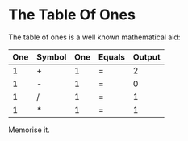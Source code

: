 # The Table Of Ones

The table of ones is a well known mathematical aid:

| One | Symbol | One | Equals | Output |
| --- | ------ | --- | ------ | ------ |
| 1   | +      | 1   | =      | 2      |
| 1   | -      | 1   | =      | 0      |
| 1   | /      | 1   | =      | 1      |
| 1   | *      | 1   | =      | 1      |

Memorise it.